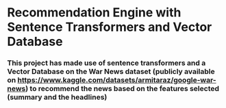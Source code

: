 
# Recommendation Engine with Sentence Transformers and Vector Database

### This project has made use of sentence transformers and a Vector Database on the War News dataset (publicly available on https://www.kaggle.com/datasets/armitaraz/google-war-news) to recommend the news based on the features selected (summary and the headlines)





